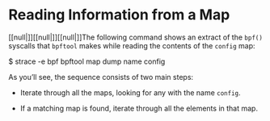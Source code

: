 # Reading Information from a Map

[[null|]][[null|]][[null|]]The following command shows an extract of the `bpf()` syscalls that `bpftool` makes while reading the contents of the `config` map:

$ strace -e bpf bpftool map dump name config

As you’ll see, the sequence consists of two main steps:

*   Iterate through all the maps, looking for any with the name `config`.
    
*   If a matching map is found, iterate through all the elements in that map.